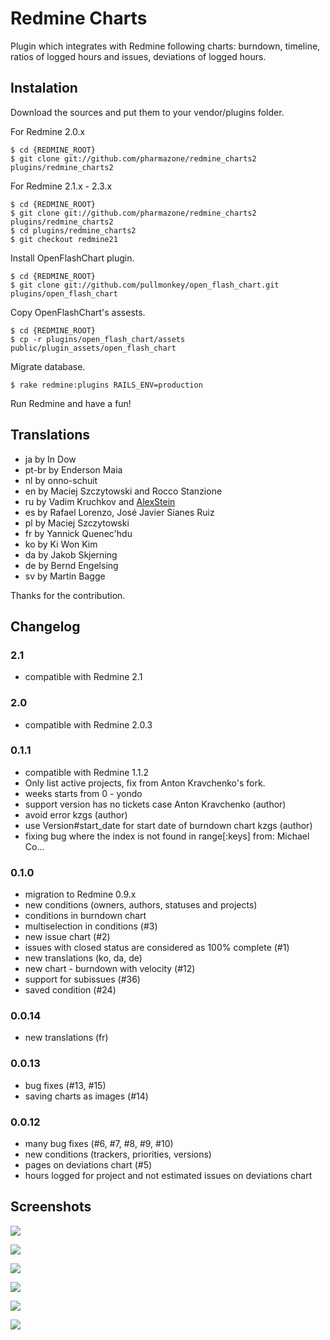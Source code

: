 Redmine Charts
==============

Plugin which integrates with Redmine following charts: burndown, timeline, ratios of logged hours and issues, deviations of logged hours. 

## Instalation

Download the sources and put them to your vendor/plugins folder.

For Redmine 2.0.x

    $ cd {REDMINE_ROOT}
    $ git clone git://github.com/pharmazone/redmine_charts2 plugins/redmine_charts2

For Redmine 2.1.x - 2.3.x

    $ cd {REDMINE_ROOT}
    $ git clone git://github.com/pharmazone/redmine_charts2 plugins/redmine_charts2
    $ cd plugins/redmine_charts2
    $ git checkout redmine21

Install OpenFlashChart plugin. 

    $ cd {REDMINE_ROOT}
    $ git clone git://github.com/pullmonkey/open_flash_chart.git plugins/open_flash_chart

Copy OpenFlashChart's assests.

    $ cd {REDMINE_ROOT}
    $ cp -r plugins/open_flash_chart/assets public/plugin_assets/open_flash_chart

Migrate database.

    $ rake redmine:plugins RAILS_ENV=production

Run Redmine and have a fun!

## Translations

- ja by In Dow
- pt-br by Enderson Maia
- nl by onno-schuit
- en by Maciej Szczytowski and Rocco Stanzione
- ru by Vadim Kruchkov and [AlexStein](https://github.com/AlexStein)
- es by Rafael Lorenzo, José Javier Sianes Ruiz 
- pl by Maciej Szczytowski
- fr by Yannick Quenec'hdu
- ko by Ki Won Kim
- da by Jakob Skjerning
- de by Bernd Engelsing
- sv by Martin Bagge

Thanks for the contribution. 

## Changelog

### 2.1 
- compatible with Redmine 2.1 

### 2.0
- compatible with Redmine 2.0.3



### 0.1.1
- compatible with Redmine 1.1.2
- Only list active projects, fix from Anton Kravchenko's fork. 
- weeks starts from 0 - yondo
- support version has no tickets case Anton Kravchenko (author)
- avoid error  kzgs (author)
- use Version#start_date for start date of burndown chart  kzgs (author)
- fixing bug where the index is not found in range[:keys] from: Michael Co... 

### 0.1.0

- migration to Redmine 0.9.x
- new conditions (owners, authors, statuses and projects)
- conditions in burndown chart
- multiselection in conditions (#3)
- new issue chart (#2)
- issues with closed status are considered as 100% complete (#1)
- new translations (ko, da, de)
- new chart - burndown with velocity (#12)
- support for subissues (#36)
- saved condition (#24)

### 0.0.14

- new translations (fr)

### 0.0.13

- bug fixes (#13, #15)
- saving charts as images (#14)

### 0.0.12

- many bug fixes (#6, #7, #8, #9, #10)
- new conditions (trackers, priorities, versions)
- pages on deviations chart (#5)
- hours logged for project and not estimated issues on deviations chart

## Screenshots

![](http://farm4.static.flickr.com/3568/4599631980_fe37fc3fd7_o.jpg)

![](http://farm5.static.flickr.com/4035/4599631940_3b4d1a2642_o.jpg)

![](http://farm2.static.flickr.com/1298/4599014565_1d9be4c04d_o.jpg)

![](http://farm2.static.flickr.com/1159/4599014491_c22cba7925_o.jpg)

![](http://farm2.static.flickr.com/1056/4599014527_d8b7b6457f_o.jpg)

![](http://farm2.static.flickr.com/1401/4599631776_65e0d0bfa2_o.jpg)

